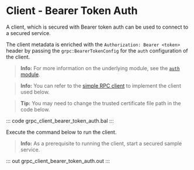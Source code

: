 # Client - Bearer Token Auth

A client, which is secured with Bearer token auth can be used to connect to a secured service.

The client metadata is enriched with the `Authorization: Bearer <token>` header by passing the `grpc:BearerTokenConfig` for the `auth` configuration of the client.

>**Info:** For more information on the underlying module, see the [`auth` module](https://lib.ballerina.io/ballerina/auth/latest).

>**Info:** You can refer to the [simple RPC client](/learn/by-example/grpc-client-simple/) to implement the client used below.

>**Tip:** You may need to change the trusted certificate file path in the code below.

   ::: code grpc_client_bearer_token_auth.bal :::

Execute the command below to run the client.

>**Info:** As a prerequisite to running the client, start a secured sample service.

   ::: out grpc_client_bearer_token_auth.out :::
